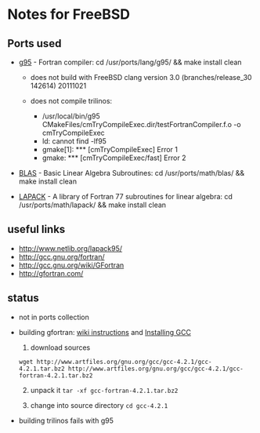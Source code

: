 Notes for FreeBSD
=================

Ports used
----------
- [g95](http://www.freshports.org/lang/g95/) - Fortran compiler: cd /usr/ports/lang/g95/ && make install clean

  - does not build with FreeBSD clang version 3.0 (branches/release_30 142614) 20111021
  - does not compile trilinos:

      - /usr/local/bin/g95 CMakeFiles/cmTryCompileExec.dir/testFortranCompiler.f.o -o cmTryCompileExec
      - ld: cannot find -lf95
      - gmake[1]: *** [cmTryCompileExec] Error 1
      - gmake: *** [cmTryCompileExec/fast] Error 2

- [BLAS](http://www.freshports.org/math/blas/) - Basic Linear Algebra Subroutines: cd /usr/ports/math/blas/ && make install clean
- [LAPACK](http://www.freshports.org/math/lapack/) - A library of Fortran 77 subroutines for linear algebra: cd /usr/ports/math/lapack/ && make install clean

useful links
------------

- http://www.netlib.org/lapack95/
- http://gcc.gnu.org/fortran/
- http://gcc.gnu.org/wiki/GFortran
- http://gfortran.com/

status
------

- not in ports collection
- building gfortran: [wiki instructions](http://gcc.gnu.org/wiki/GFortranSource) and [Installing GCC](http://gcc.gnu.org/install/)

  1. download sources
  ```
  wget http://www.artfiles.org/gnu.org/gcc/gcc-4.2.1/gcc-4.2.1.tar.bz2 http://www.artfiles.org/gnu.org/gcc/gcc-4.2.1/gcc-fortran-4.2.1.tar.bz2
  ```

  2. unpack it
  ```tar -xf gcc-fortran-4.2.1.tar.bz2```

  3. change into source directory
  ```cd gcc-4.2.1```

- building trilinos fails with g95
